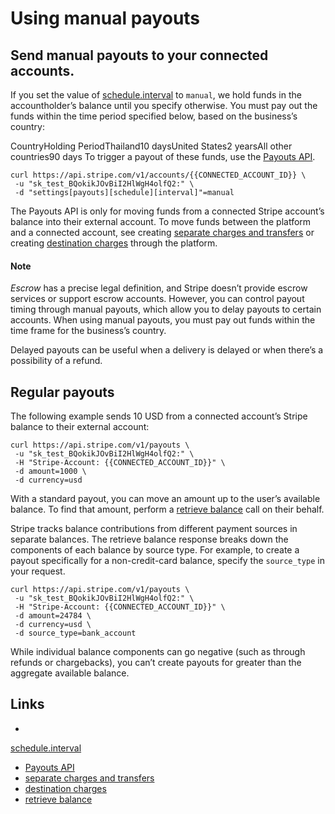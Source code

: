 # Using manual payouts

## Send manual payouts to your connected accounts.

If you set the value of
[schedule.interval](https://docs.stripe.com/api/accounts/object#account_object-settings-payouts-schedule)
to `manual`, we hold funds in the accountholder’s balance until you specify
otherwise. You must pay out the funds within the time period specified below,
based on the business’s country:

CountryHolding PeriodThailand10 daysUnited States2 yearsAll other countries90
days
To trigger a payout of these funds, use the [Payouts
API](https://docs.stripe.com/api/payouts/create).

```
curl https://api.stripe.com/v1/accounts/{{CONNECTED_ACCOUNT_ID}} \
 -u "sk_test_BQokikJOvBiI2HlWgH4olfQ2:" \
 -d "settings[payouts][schedule][interval]"=manual
```

The Payouts API is only for moving funds from a connected Stripe account’s
balance into their external account. To move funds between the platform and a
connected account, see creating [separate charges and
transfers](https://docs.stripe.com/connect/separate-charges-and-transfers) or
creating [destination
charges](https://docs.stripe.com/connect/destination-charges) through the
platform.

#### Note

*Escrow* has a precise legal definition, and Stripe doesn’t provide escrow
services or support escrow accounts. However, you can control payout timing
through manual payouts, which allow you to delay payouts to certain accounts.
When using manual payouts, you must pay out funds within the time frame for the
business’s country.

Delayed payouts can be useful when a delivery is delayed or when there’s a
possibility of a refund.

## Regular payouts

The following example sends 10 USD from a connected account’s Stripe balance to
their external account:

```
curl https://api.stripe.com/v1/payouts \
 -u "sk_test_BQokikJOvBiI2HlWgH4olfQ2:" \
 -H "Stripe-Account: {{CONNECTED_ACCOUNT_ID}}" \
 -d amount=1000 \
 -d currency=usd
```

With a standard payout, you can move an amount up to the user’s available
balance. To find that amount, perform a [retrieve
balance](https://docs.stripe.com/api#retrieve_balance) call on their behalf.

Stripe tracks balance contributions from different payment sources in separate
balances. The retrieve balance response breaks down the components of each
balance by source type. For example, to create a payout specifically for a
non-credit-card balance, specify the `source_type` in your request.

```
curl https://api.stripe.com/v1/payouts \
 -u "sk_test_BQokikJOvBiI2HlWgH4olfQ2:" \
 -H "Stripe-Account: {{CONNECTED_ACCOUNT_ID}}" \
 -d amount=24784 \
 -d currency=usd \
 -d source_type=bank_account
```

While individual balance components can go negative (such as through refunds or
chargebacks), you can’t create payouts for greater than the aggregate available
balance.

## Links

-
[schedule.interval](https://docs.stripe.com/api/accounts/object#account_object-settings-payouts-schedule)
- [Payouts API](https://docs.stripe.com/api/payouts/create)
- [separate charges and
transfers](https://docs.stripe.com/connect/separate-charges-and-transfers)
- [destination charges](https://docs.stripe.com/connect/destination-charges)
- [retrieve balance](https://docs.stripe.com/api#retrieve_balance)